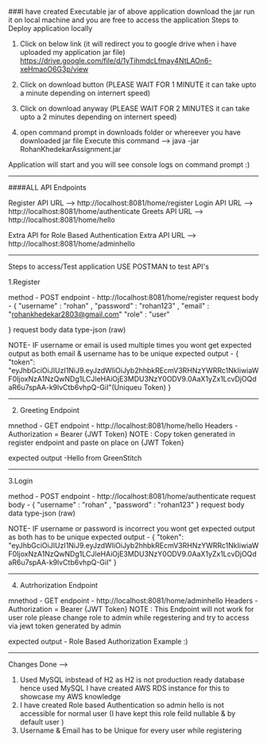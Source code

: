 ###I have created Executable jar of above application download the jar run it on local machine and you are free to access the application
Steps to Deploy application locally

1. Click on below link (it will redirect you to google drive when i have uploaded my application jar file)
   https://drive.google.com/file/d/1yTihmdcLfmay4NtLAOn6-xeHmaoO6G3p/view

2. Click on download button (PLEASE WAIT FOR 1 MINUTE it can take upto a minute depending on internert speed)

3. Click on download anyway (PLEASE WAIT FOR 2 MINUTES it can take upto a 2 minutes depending on internert speed)

4. open command prompt in downloads folder or whereever you have downloaded jar file
   Execute this command --> java -jar RohanKhedekarAssignment.jar

Application will start and you will see console logs on command prompt :)

---------------------------------------------------------------------------------------------------------------------------------------------------------------


####ALL API Endpoints

Register API URL --> http://localhost:8081/home/register
Login API URL --> http://localhost:8081/home/authenticate
Greets API URL --> http://localhost:8081/home/hello

Extra API for Role Based Authentication 
Extra API URL --> http://localhost:8081/home/adminhello

---------------------------------------------------------------------------------------------------------------------------------------------------------------

Steps to access/Test application
USE POSTMAN to test API's

1.Register

method - POST
endpoint - http://localhost:8081/home/register
request body - {
    "username" : "rohan" ,
    "password" : "rohan123" , 
    "email" : "rohankhedekar2803@gmail.com"
    "role" : "user"
   
}
request body data type-json (raw)

NOTE- IF username or email is used multiple times you wont get expected output as both email & username has to be unique
expected output -
{
    "token": "eyJhbGciOiJIUzI1NiJ9.eyJzdWIiOiJyb2hhbkREcmV3RHNzYWRRc1NkIiwiaWF0IjoxNzA1NzQwNDg1LCJleHAiOjE3MDU3NzY0ODV9.0AaX1yZx1LcvDjOQdaR6u7spAA-k9lvCtb6vhpQ-GiI"(Uniqueu Token)
}

---------------------------------------------------------------------------------------------------------------------------------------------------------------
2. Greeting Endpoint
   
mnethod - GET
endpoint - http://localhost:8081/home/hello
Headers -
Authorization = Bearer {JWT Token}
NOTE : Copy token generated in register endpoint and paste on place on {JWT Token}

expected output -Hello from GreenStitch

---------------------------------------------------------------------------------------------------------------------------------------------------------------
3.Login

method - POST
endpoint - http://localhost:8081/home/authenticate
request body - {
    "username" : "rohan" ,
    "password" : "rohan123" 
}
request body data type-json (raw)

NOTE- IF username or password is incorrect you wont get expected output as both has to be unique
expected output -
{
    "token": "eyJhbGciOiJIUzI1NiJ9.eyJzdWIiOiJyb2hhbkREcmV3RHNzYWRRc1NkIiwiaWF0IjoxNzA1NzQwNDg1LCJleHAiOjE3MDU3NzY0ODV9.0AaX1yZx1LcvDjOQdaR6u7spAA-k9lvCtb6vhpQ-GiI"
}

---------------------------------------------------------------------------------------------------------------------------------------------------------------
4. Autrhorization Endpoint
   
mnethod - GET
endpoint - http://localhost:8081/home/adminhello
Headers -
Authorization = Bearer {JWT Token}
NOTE : This Endpoint will not work for user role please change role to admin while regestering and try to access via jewt token generated by admin 

expected output - Role Based Authorization Example :)

----------------------------------------------------------------------------------------------------------------------------------------------------------------

Changes Done -->
1. Used MySQL inbstead of H2 as H2 is not production ready database hence used MySQL I have created AWS RDS instance for this to showcase my AWS knowledge
2. I have created Role based Authentication so admin hello is not accessible for normal user (I have kept this role feild nullable & by default user )
3. Username & Email has to be Unique for every user while registering 
